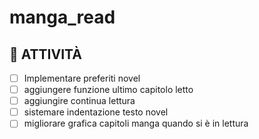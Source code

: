 # manga_read

## 🧩 ATTIVITÀ

- [ ] Implementare preferiti novel  
- [ ] aggiungere funzione ultimo capitolo letto
- [ ] aggiungire continua lettura
- [ ] sistemare indentazione testo novel
- [ ] migliorare grafica capitoli manga quando si è in lettura
